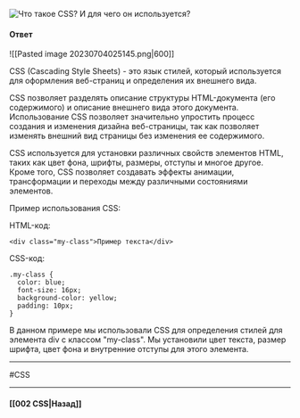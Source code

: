 
![Что такое CSS? И для чего он используется?](https://youtu.be/ycYp7CYOnO0?t=251)

#### Ответ

![[Pasted image 20230704025145.png|600]]

CSS (Cascading Style Sheets) - это язык стилей, который используется для оформления веб-страниц и определения их внешнего вида.

CSS позволяет разделять описание структуры HTML-документа (его содержимого) и описание внешнего вида этого документа. Использование CSS позволяет значительно упростить процесс создания и изменения дизайна веб-страницы, так как позволяет изменять внешний вид страницы без изменения ее содержимого.

CSS используется для установки различных свойств элементов HTML, таких как цвет фона, шрифты, размеры, отступы и многое другое. Кроме того, CSS позволяет создавать эффекты анимации, трансформации и переходы между различными состояниями элементов.

Пример использования CSS:

HTML-код:
```
<div class="my-class">Пример текста</div>
```

CSS-код:
```
.my-class {
  color: blue;
  font-size: 16px;
  background-color: yellow;
  padding: 10px;
}
```

В данном примере мы использовали CSS для определения стилей для элемента div с классом "my-class". Мы установили цвет текста, размер шрифта, цвет фона и внутренние отступы для этого элемента.

___
#CSS

___

#### [[002 CSS|Назад]]
